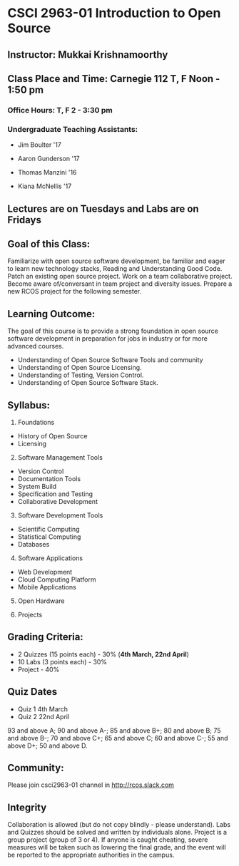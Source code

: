 # CSCI 2963-01 Introduction to Open Source
## Instructor: Mukkai Krishnamoorthy
## Class Place and Time:  Carnegie 112 T, F  Noon - 1:50 pm
### Office Hours: T, F 2 - 3:30 pm

### Undergraduate Teaching Assistants:

- Jim Boulter '17

-  Aaron Gunderson '17

- Thomas Manzini '16

- Kiana McNellis '17

##  Lectures are on Tuesdays and Labs are on Fridays

## Goal of this Class:

Familiarize with open source software development, be familiar and eager to learn new technology stacks,
Reading and Understanding Good Code.
Patch an existing open source project. Work on a team collaborative project. Become aware of/conversant in team project and diversity issues. Prepare a new RCOS project for the following semester.

## Learning Outcome:

The goal of this course is to provide a strong foundation in open source software development
in preparation for jobs in industry or for more advanced courses.

- Understanding of Open Source Software Tools and community
- Understanding of Open Source Licensing.
- Understanding of Testing, Version Control.
- Understanding of Open Source Software Stack.

## Syllabus:

1. Foundations
  -  History of Open Source
   - Licensing

2. Software Management Tools
  - Version Control
  - Documentation Tools
  - System Build
  - Specification and Testing
  - Collaborative Development

3. Software Development  Tools
  - Scientific Computing
  - Statistical Computing
  - Databases

4. Software Applications
  - Web Development
  - Cloud Computing Platform
  - Mobile Applications
 
5. Open Hardware

6. Projects

## Grading Criteria:

- 2 Quizzes (15 points each) - 30%  (**4th March, 22nd April**)
- 10 Labs (3 points each) - 30%
- Project - 40%

## Quiz Dates

- Quiz 1 4th March
- Quiz 2 22nd April

93 and above A; 90 and above A-; 85 and above B+; 80 and above B; 75 and above B-; 70 and above C+; 65 and above C; 60 and above C-; 55 and above D+; 50 and above D.

## Community:

Please join csci2963-01 channel in http://rcos.slack.com 

## Integrity

Collaboration is allowed (but do not copy blindly - please understand). Labs and Quizzes should be solved and written by individuals alone. 
Project is a group project (group of 3 or 4).
If anyone is caught cheating, severe measures will be taken such as lowering the final grade, and the event will be reported to the appropriate authorities in the campus.
